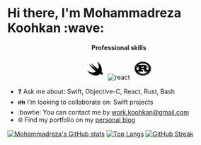 <h1>Hi there, I'm Mohammadreza Koohkan :wave:</h1>

<p align="center"> 
 <strong>
  Professional skills
  </strong>
</p>

<p align="center"> 
  <img src="https://raw.githubusercontent.com/vorillaz/devicons/master/!SVG/swift.svg" alt="swift" width="50" height="50" />
  <img src="https://raw.githubusercontent.com/vorillaz/devicons/master/!SVG/react.svg" alt="react" width="50" height="50" />
  <img src="https://raw.githubusercontent.com/vorillaz/devicons/master/!SVG/rust.svg" alt="rust" width="50" height="50" />
</p>

- :question: Ask me about: Swift, Objective-C, React, Rust, Bash
- :family: I’m looking to collaborate on: Swift projects
- :bowtie: You can contact me by [work.koohkan@gmail.com](mailto://work.koohkan@gmail.com)
- :globe_with_meridians: Find my portfolio on my [personal blog](https://mohamadreza.com/)

[![Mohammadreza's GitHub stats](https://github-readme-stats.vercel.app/api?username=mohamadrezakoohkan&show_icons=true&theme=tokyonight&hide_title=true)](https://github.com/mohamadrezakoohkan?tab=stars)
[![Top Langs](https://github-readme-stats.vercel.app/api/top-langs/?username=mohamadrezakoohkan&layout=compact&theme=tokyonight)](https://github.com/mohamadrezakoohkan?tab=repositories&q=&type=&language=swift&sort=)
[![GitHub Streak](https://github-readme-streak-stats.herokuapp.com/?user=mohamadrezakoohkan&layout=compact&theme=tokyonight)](https://github.com/mohamadrezakoohkan?tab=repositories&q=&type=&language=&sort=stargazers)
